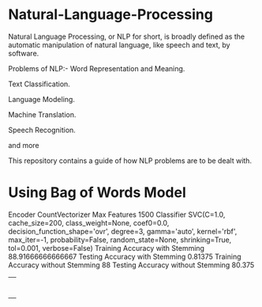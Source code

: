 # Natural-Language-Processing
Natural Language Processing, or NLP for short, is broadly defined as the automatic manipulation of natural language, like speech and text, by software.

Problems of NLP:-
Word Representation and Meaning.

Text Classification.

Language Modeling.

Machine Translation.

Speech Recognition.

and more

This repository contains a guide of how NLP problems are to be dealt with.

# Using Bag of Words Model
	
<table>
		<td>
			<tr>
				Encoder
			</tr>
			<tr>
				CountVectorizer
			</tr>	
		</td>
		<td>
			<tr>
				Max Features
			</tr>
			<tr>
				1500
			</tr>	
		</td>
		<td>
			<tr>
				Classifier
			</tr>
			<tr>
				SVC(C=1.0, cache_size=200, class_weight=None, coef0=0.0,
					decision_function_shape='ovr', degree=3, gamma='auto', kernel='rbf',
					max_iter=-1, probability=False, random_state=None, shrinking=True,
					tol=0.001, verbose=False)
			</tr>	
		</td>
		<td>
			<tr>
				Training Accuracy with Stemming
			</tr>
			<tr>
				88.91666666666667
			</tr>	
		</td>
		<td>
			<tr>
				Testing Accuracy with Stemming
			</tr>
			<tr>
				0.81375
			</tr>	
		</td>
		<td>
			<tr>
				Training Accuracy without Stemming
			</tr>
			<tr>
				88
			</tr>	
		</td>
		<td>
			<tr>
				Testing Accuracy without Stemming
			</tr>
			<tr>
				80.375
			</tr>	
		</td>
	
</table>
	